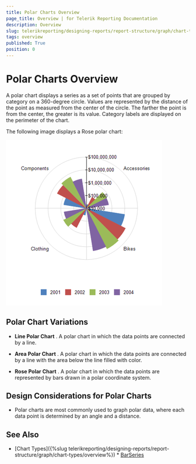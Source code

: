 ```yaml
---
title: Polar Charts Overview
page_title: Overview | for Telerik Reporting Documentation
description: Overview
slug: telerikreporting/designing-reports/report-structure/graph/chart-types/polar-charts/overview
tags: overview
published: True
position: 0
---
```


# Polar Charts Overview



A polar chart displays a series as a set of points that are grouped by category on a 360-degree circle.       Values are represented by the distance of the point as measured from the center of the circle. The farther the       point is from the center, the greater is its value. Category labels are displayed on the perimeter of the chart.        

The following image displays a Rose polar chart:  

  ![Polar Chart\Polar Chart](images/Graph/PolarChart.png)

## Polar Chart Variations

* __Line Polar Chart__ . A polar chart in which the data points are connected by a line.

* __Area Polar Chart__ . A polar chart in which the data points are connected by a line with the area below the line filled with color.

* __Rose Polar Chart__ . A polar chart in which the data points are represented by bars drawn in a polar coordinate system.

## Design Considerations for Polar Charts

* Polar charts are most commonly used to graph polar data, where each data point is determined by an angle and a distance.

## See Also


 * [Chart Types]({%slug telerikreporting/designing-reports/report-structure/graph/chart-types/overview%}) * [BarSeries](/reporting/api/Telerik.Reporting.BarSeries) 
